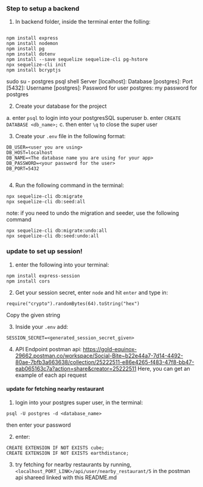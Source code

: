 ### Step to setup a backend

1. In backend folder, inside the terminal enter the folling:

```

npm install express
npm install nodemon
npm install pg
npm install dotenv
npm install --save sequelize sequelize-cli pg-hstore
npx sequelize-cli init
npm install bcryptjs
```

sudo su - postgres
psql shell
Server [localhost]:
Database [postgres]:
Port [5432]:
Username [postgres]:
Password for user postgres: my password for postgres

2. Create your database for the project
<!-- my commands
CREATE ROLE me  WITH LOGIN PASSWORD 'qwerty';
ALTER ROLE me CREATEDB;
CREATE DATABASE socialBites;
ALTER DATABASE socialBites OWNER TO me;
-->

a. enter `psql` to login into your postgresSQL superuser
b. enter `CREATE DATABASE <db_name>;`
c. then enter `\q` to close the super user

3. Create your `.env` file in the following format:

<!-- my commands
create .env file
DB_USER=me
DB_HOST=localhost
DB_NAME=socialBites
DB_PASSWORD=qwerty
DB_PORT=5432
 -->

```
DB_USER=<user you are using>
DB_HOST=localhost
DB_NAME=<The database name you are using for your app>
DB_PASSWORD=<your password for the user>
DB_PORT=5432


```

4. Run the following command in the terminal:
<!-- my commands for postgresql explorer
add
localhost
me
qwerty
5432
standart connection
socialbites

-->

```
npx sequelize-cli db:migrate
npx sequelize-cli db:seed:all

```

note: if you need to undo the migration and seeder, use the following command

```
npx sequelize-cli db:migrate:undo:all
npx sequelize-cli db:seed:undo:all
```

### update to set up session!

1. enter the following into your terminal:

```
npm install express-session
npm install cors
```

2. Get your session secret, enter `node` and hit `enter` and type in:

```
require("crypto").randomBytes(64).toString("hex")
```

Copy the given string

3. Inside your `.env` add:

```
SESSION_SECRET=<generated_session_secret_given>
```

4. API Endpoint postman api:
   https://gold-equinox-29662.postman.co/workspace/Social-Bite~b22e44a7-7d14-4492-80ae-7bfb3a663638/collection/25222511-e86e4265-f483-47f8-bb47-eab065163c7a?action=share&creator=25222511
   Here, you can get an example of each api request

#### update for fetching nearby restaurant

1. login into your postgres super user, in the terminal:

```
psql -U postgres -d <database_name>
```

then enter your password

2. enter:

```
CREATE EXTENSION IF NOT EXISTS cube;
CREATE EXTENSION IF NOT EXISTS earthdistance;
```

3. try fetching for nearby restaurants by running, `<localhost_PORT_LINK>/api/user/nearby_restaurant/5` in the postman api shareed linked with this README.md
